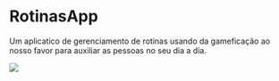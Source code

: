 # RotinasApp

Um aplicatico de gerenciamento de rotinas usando da gameficação ao nosso favor para auxiliar as pessoas no seu dia a dia.

<a href="https://www.figma.com/file/9t3sztcSpNymlvXLAbKdIZ/RotinasApp?node-id=0%3A1" target="_blank"><img src="https://img.shields.io/badge/figma-%23F24E1E.svg?style=for-the-badge&logo=figma&logoColor=white"></a>
